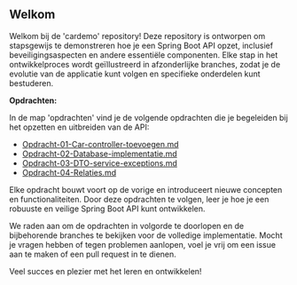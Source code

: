 ## Welkom

Welkom bij de 'cardemo' repository! Deze repository is ontworpen om stapsgewijs te demonstreren hoe je een Spring Boot API opzet, inclusief beveiligingsaspecten en andere essentiële componenten. Elke stap in het ontwikkelproces wordt geïllustreerd in afzonderlijke branches, zodat je de evolutie van de applicatie kunt volgen en specifieke onderdelen kunt bestuderen.

**Opdrachten:**

In de map 'opdrachten' vind je de volgende opdrachten die je begeleiden bij het opzetten en uitbreiden van de API:

- [Opdracht-01-Car-controller-toevoegen.md](opdrachten%2FOpdracht-01-Car-controller-toevoegen.md)
- [Opdracht-02-Database-implementatie.md](opdrachten%2FOpdracht-02-Database-implementatie.md)
- [Opdracht-03-DTO-service-exceptions.md](opdrachten%2FOpdracht-03-DTO-service-exceptions.md)
- [Opdracht-04-Relaties.md](opdrachten%2FOpdracht-04-relaties.md)

Elke opdracht bouwt voort op de vorige en introduceert nieuwe concepten en functionaliteiten. Door deze opdrachten te volgen, leer je hoe je een robuuste en veilige Spring Boot API kunt ontwikkelen.

We raden aan om de opdrachten in volgorde te doorlopen en de bijbehorende branches te bekijken voor de volledige implementatie. Mocht je vragen hebben of tegen problemen aanlopen, voel je vrij om een issue aan te maken of een pull request in te dienen.

Veel succes en plezier met het leren en ontwikkelen! 